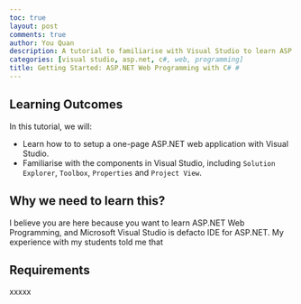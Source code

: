 ```yaml
---
toc: true
layout: post
comments: true
author: You Quan
description: A tutorial to familiarise with Visual Studio to learn ASP.NET web programming with C#. #
categories: [visual studio, asp.net, c#, web, programming]
title: Getting Started: ASP.NET Web Programming with C# #
---
```


## Learning Outcomes
In this tutorial, we will:
- Learn how to to setup a one-page ASP.NET web application with Visual Studio.
- Familiarise with the components in Visual Studio, including `Solution Explorer`, `Toolbox`, `Properties` and `Project View`.

## Why we need to learn this?
I believe you are here because you want to learn ASP.NET Web Programming, and Microsoft Visual Studio is defacto IDE for ASP.NET. My experience with my students told me that 

## Requirements
xxxxx
